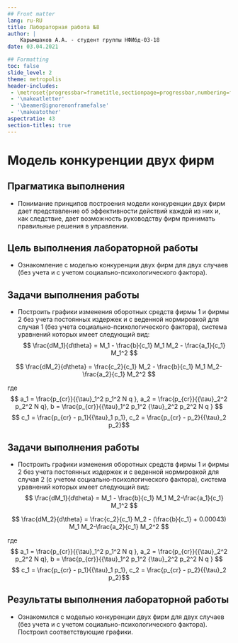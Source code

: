 ```yaml
---
## Front matter
lang: ru-RU
title: Лабораторная работа №8
author: |
	Карымшаков А.А. - студент группы НФИбд-03-18
date: 03.04.2021

## Formatting
toc: false
slide_level: 2
theme: metropolis
header-includes: 
 - \metroset{progressbar=frametitle,sectionpage=progressbar,numbering=fraction}
 - '\makeatletter'
 - '\beamer@ignorenonframefalse'
 - '\makeatother'
aspectratio: 43
section-titles: true
---
```


# Модель конкуренции двух фирм

## Прагматика выполнения

- Понимание принципов построения модели конкуренции двух фирм дает представление об эффективности действий каждой из них и, как следствие, дает возможность руководству фирм принимать правильные решения в управлении.

## Цель выполнения лабораторной работы

- Ознакомление с моделью конкуренции двух фирм для двух случаев (без учета и с учетом социально-психологического фактора). 

## Задачи выполнения работы

- Построить графики изменения оборотных средств фирмы 1 и фирмы 2 без учета постоянных издержек и с веденной нормировкой для случая 1 (без учета социально-психологического фактора),
система уравнений которых имеет следующий вид:
$$ \frac{dM_1}{d\theta} = M_1 - \frac{b}{c_1} M_1 M_2 - \frac{a_1}{c_1} M_1^2 $$

$$ \frac{dM_2}{d\theta} = \frac{c_2}{c_1} M_2 - \frac{b}{c_1} M_1 M_2-\frac{a_2}{c_1} M_2^2 $$

где $$ a_1 = \frac{p_{cr}}{{\tau}_1^2 p_1^2 N q }, a_2 = \frac{p_{cr}}{{\tau}_2^2 p_2^2 N q}, b = \frac{p_{cr}}{{\tau}_1^2 p_1^2 {\tau}_2^2 p_2^2 N q } $$
$$ c_1 = \frac{p_{cr} - p_1}{{\tau}_1 p_1}, c_2 = \frac{p_{cr} - p_2}{{\tau}_2 p_2}$$

## Задачи выполнения работы

- Построить графики изменения оборотных средств фирмы 1 и фирмы 2 без учета постоянных издержек и с веденной нормировкой для случая 2 (с учетом социально-психологического фактора),
система уравнений которых имеет следующий вид:
$$ \frac{dM_1}{d\theta} = M_1 - \frac{b}{c_1} M_1 M_2-\frac{a_1}{c_1} M_1^2 $$

$$ \frac{dM_2}{d\theta} = \frac{c_2}{c_1} M_2 - (\frac{b}{c_1} + 0.00043) M_1 M_2-\frac{a_2}{c_1} M_2^2 $$

где $$ a_1 = \frac{p_{cr}}{{\tau}_1^2 p_1^2 N q }, a_2 = \frac{p_{cr}}{{\tau}_2^2 p_2^2 N q}, b = \frac{p_{cr}}{{\tau}_1^2 p_1^2 {\tau}_2^2 p_2^2 N q } $$
$$ c_1 = \frac{p_{cr} - p_1}{{\tau}_1 p_1}, c_2 = \frac{p_{cr} - p_2}{{\tau}_2 p_2}$$

## Результаты выполнения лабораторной работы

- Ознакомился с моделью конкуренции двух фирм для двух случаев (без учета и с учетом социально-психологического фактора). Построил соответствующие графики.